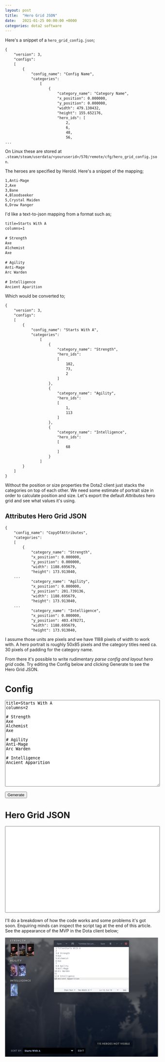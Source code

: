 ```yaml
---
layout: post
title:  "Hero Grid JSON"
date:   2021-01-25 00:00:00 +0000
categories: dota2 software
---
```


Here's a snippet of a `hero_grid_config.json`;

```
{
    "version": 3,
    "configs":
    [
        {
            "config_name": "Config Name",
            "categories":
                [
                    {
                        "category_name": "Category Name",
                        "x_position": 0.000000,
                        "y_position": 0.000000,
                        "width": 479.130432,
                        "height": 155.652176,
                        "hero_ids": [
                            2,
                            6,
                            48,
                            56,
...
```

On Linux these are stored at `.steam/steam/userdata/<youruserid>/570/remote/cfg/hero_grid_config.json`.

The heroes are specified by HeroId. Here's a snippet of the mapping;

```
1,Anti-Mage
2,Axe
3,Bane
4,Bloodseeker
5,Crystal Maiden
6,Drow Ranger
```

I'd like a text-to-json mapping from a format such as;

```
title=Starts With A
columns=1

# Strength
Axe
Alchemist
Axe

# Agility
Anti-Mage
Arc Warden

# Intelligence
Ancient Aparition
```

Which would be converted to;
```
{
    "version": 3,
    "configs":
    [
        {
            "config_name": "Starts With A",
            "categories":
                [
                    {
                        "category_name": "Strength",
                        "hero_ids": 
                        [
                            102,
                            73,
                            2
                        ]
                    },
                    {
                        "category_name": "Agility",
                        "hero_ids": 
                        [
                            1,
                            113
                        ]
                    },
                    {
                        "category_name": "Intelligence",
                        "hero_ids": 
                        [
                            68
                        ]
                    }
                ]
        }
    ]
}
```

Without the position or size properties the Dota2 client just stacks the categories
on top of each other.  We need some estimate of portrait size in order
to calculate position and size. Let's export the default _Attributes_ hero grid
and see what values it's using.

## Attributes Hero Grid JSON

```
{
    "config_name": "CopyOfAttributes",
    "categories":
    [
        {
            "category_name": "Strength",
            "x_position": 0.000000,
            "y_position": 0.000000,
            "width": 1188.695679,
            "height": 173.913040,
    ...
            "category_name": "Agility",
            "x_position": 0.000000,
            "y_position": 201.739136,
            "width": 1188.695679,
            "height": 173.913040,
    ...
            "category_name": "Intelligence",
            "x_position": 0.000000,
            "y_position": 403.478271,
            "width": 1188.695679,
            "height": 173.913040,
```

I assume those units are pixels and we have 1188 pixels of width to work with.
A hero portrait is roughly 50x85 pixels and the category titles need ca. 30
pixels of padding for the category name.

From there it's possible to write rudimentary _parse config and layout hero grid_ code. Try editing the Config below and clicking Generate to see the Hero Grid JSON.

# Config

<textarea id="input" style="height:20em;width:100%;padding-bottom:1em;">
title=Starts With A
columns=2

# Strength
Axe
Alchemist
Axe

# Agility
Anti-Mage
Arc Warden

# Intelligence
Ancient Apparition
</textarea>
<button id="generate" onclick="generate();">Generate</button>
# Hero Grid JSON 
<textarea id="output" style="height:20em;width:100%;padding-bottom:1em;">
</textarea>

I'll do a breakdown of how the code works and some problems it's got soon. Enquiring minds can inspect the script tag at the end of this article. See the appearance of the MVP in the Dota client below;

![Appearance of MVP in Dota client.](/assets/2021-01-25_MVP.png)


<script type="text/javascript">
var hero_id_by_name = {
  "Anti-Mage": 1,
  "Axe": 2,
  "Bane": 3,
  "Bloodseeker": 4,
  "Crystal Maiden": 5,
  "Drow Ranger": 6,
  "Earthshaker": 7,
  "Juggernaut": 8,
  "Mirana": 9,
  "Shadow Fiend": 11,
  "Morphling": 10,
  "Phantom Lancer": 12,
  "Puck": 13,
  "Pudge": 14,
  "Razor": 15,
  "Sand King": 16,
  "Storm Spirit": 17,
  "Sven": 18,
  "Tiny": 19,
  "Vengeful Spirit": 20,
  "Windranger": 21,
  "Zeus": 22,
  "Kunkka": 23,
  "Lina": 25,
  "Lich": 31,
  "Lion": 26,
  "Shadow Shaman": 27,
  "Slardar": 28,
  "Tidehunter": 29,
  "Witch Doctor": 30,
  "Riki": 32,
  "Enigma": 33,
  "Tinker": 34,
  "Sniper": 35,
  "Necrophos": 36,
  "Warlock": 37,
  "Beastmaster": 38,
  "Queen of Pain": 39,
  "Venomancer": 40,
  "Faceless Void": 41,
  "Wraith King": 42,
  "Death Prophet": 43,
  "Phantom Assassin": 44,
  "Pugna": 45,
  "Templar Assassin": 46,
  "Viper": 47,
  "Luna": 48,
  "Dragon Knight": 49,
  "Dazzle": 50,
  "Clockwerk": 51,
  "Leshrac": 52,
  "Nature's Prophet": 53,
  "Lifestealer": 54,
  "Dark Seer": 55,
  "Clinkz": 56,
  "Omniknight": 57,
  "Enchantress": 58,
  "Huskar": 59,
  "Night Stalker": 60,
  "Broodmother": 61,
  "Bounty Hunter": 62,
  "Weaver": 63,
  "Jakiro": 64,
  "Batrider": 65,
  "Chen": 66,
  "Spectre": 67,
  "Doom": 69,
  "Ancient Apparition": 68,
  "Ursa": 70,
  "Spirit Breaker": 71,
  "Gyrocopter": 72,
  "Alchemist": 73,
  "Invoker": 74,
  "Silencer": 75,
  "Outworld Destroyer": 76,
  "Lycan": 77,
  "Brewmaster": 78,
  "Shadow Demon": 79,
  "Lone Druid": 80,
  "Chaos Knight": 81,
  "Meepo": 82,
  "Treant Protector": 83,
  "Ogre Magi": 84,
  "Undying": 85,
  "Rubick": 86,
  "Disruptor": 87,
  "Nyx Assassin": 88,
  "Naga Siren": 89,
  "Keeper of the Light": 90,
  "Io": 91,
  "Visage": 92,
  "Slark": 93,
  "Medusa": 94,
  "Troll Warlord": 95,
  "Centaur Warrunner": 96,
  "Magnus": 97,
  "Timbersaw": 98,
  "Bristleback": 99,
  "Tusk": 100,
  "Skywrath Mage": 101,
  "Abaddon": 102,
  "Elder Titan": 103,
  "Legion Commander": 104,
  "Ember Spirit": 106,
  "Earth Spirit": 107,
  "Terrorblade": 109,
  "Phoenix": 110,
  "Oracle": 111,
  "Techies": 105,
  "Winter Wyvern": 112,
  "Arc Warden": 113,
  "Underlord": 108,
  "Monkey King": 114,
  "Pangolier": 120,
  "Dark Willow": 119,
  "Grimstroke": 121,
  "Mars": 129,
  "Void Spirit": 126,
  "Snapfire": 128,
  "Hoodwink": 123
}
  var hero_pattern = /^Anti-Mage|Axe|Bane|Bloodseeker|Crystal Maiden|Drow Ranger|Earthshaker|Juggernaut|Mirana|Shadow Fiend|Morphling|Phantom Lancer|Puck|Pudge|Razor|Sand King|Storm Spirit|Sven|Tiny|Vengeful Spirit|Windranger|Zeus|Kunkka|Lina|Lich|Lion|Shadow Shaman|Slardar|Tidehunter|Witch Doctor|Riki|Enigma|Tinker|Sniper|Necrophos|Warlock|Beastmaster|Queen of Pain|Venomancer|Faceless Void|Wraith King|Death Prophet|Phantom Assassin|Pugna|Templar Assassin|Viper|Luna|Dragon Knight|Dazzle|Clockwerk|Leshrac|Nature's Prophet|Lifestealer|Dark Seer|Clinkz|Omniknight|Enchantress|Huskar|Night Stalker|Broodmother|Bounty Hunter|Weaver|Jakiro|Batrider|Chen|Spectre|Doom|Ancient Apparition|Ursa|Spirit Breaker|Gyrocopter|Alchemist|Invoker|Silencer|Outworld Destroyer|Lycan|Brewmaster|Shadow Demon|Lone Druid|Chaos Knight|Meepo|Treant Protector|Ogre Magi|Undying|Rubick|Disruptor|Nyx Assassin|Naga Siren|Keeper of the Light|Io|Visage|Slark|Medusa|Troll Warlord|Centaur Warrunner|Magnus|Timbersaw|Bristleback|Tusk|Skywrath Mage|Abaddon|Elder Titan|Legion Commander|Ember Spirit|Earth Spirit|Terrorblade|Phoenix|Oracle|Techies|Winter Wyvern|Arc Warden|Underlord|Monkey King|Pangolier|Dark Willow|Grimstroke|Mars|Void Spirit|Snapfire|Hoodwink$/

var hero_grid_json = function (hero_grid_text)
{
    var config = parse_lines(hero_grid_text.split("\n"));
    console.log(config);
    return layout(config);
}

var parse_lines = function(lines_array)
{
    var g = {
        title: "",
        categories: [],
        columns: 1,
        width: 1200,
        height: 600,
        padding: 30,
        unit_width: 45,
        unit_height: 85,
        current_category: null,

        column_width: function()
        {
            var wells = 0;
            if(this.columns > 1)
            {
                wells = this.columns - 1;
            }
            return (this.width - this.padding * wells) / this.columns;
        },

        parse_line: function(line)
        {
            var title_pattern = /^\s*(?<label>\w*)\s*=\s*(?<value>.*)$/;
            var title_match = line.match(title_pattern);
            if(title_match)
            {
                var label = title_match.groups.label;
                if(label == "title")
                {
                    this.title = title_match.groups.value;
                    return;
                }
                if(label == "columns")
                {
                    this.columns = parseInt(title_match.groups.value);
                    return;
                }
            }

            var category_pattern = /^#\s*(?<label>.+)$/;
            var category_match = line.match(category_pattern);
            if(category_match)
            {
                var c = 
                {
                    category_name: category_match.groups.label,
                    hero_ids: []
                };
                this.current_category = c;
                this.categories.push(c);
                return;
            }

            var hero_pattern = /^(?<name>.+)$/;
            var hero_match = line.match(hero_pattern);
            if(hero_match)
            {
                if(line in hero_id_by_name)
                {
                    var hero_id = hero_id_by_name[line];
                    this.current_category.hero_ids.push(hero_id);
                    return;
                }
            }
            return;
        }
    }

    while (lines_array.length != 0)
    {
        var line = lines_array.shift();
        g.parse_line(line);
    }

    return g;
}

var layout = function(config)
{
    return {
        version: 3,
        configs: 
        [
            {
                config_name: config.title,
                categories: layout_categories(config)
            }
        ]
    }
};

var layout_categories = function(config)
{
    var categories = config.categories;
    var c = [];
    var x = 0;
    var y = 0;
    var max_height = 0;

    while(categories.length != 0)
    {
        var category = categories.shift();
        c.push({
            category_name: category.category_name,
            x_position: x,
            y_position: y,
            width: config.column_width(),
            height: category_height(config, category),
            hero_ids: category.hero_ids
        });

        x += config.column_width() + config.padding;
        if(category_height(config, category) > max_height)
        {
            max_height = category_height(config, category);
        }

        if(x > config.width)
        {
            x = 0;
            y += max_height + config.padding;
            max_height = 0;
        }
    }
    return c;
};

var category_height = function(config, category)
{
    var result = config.unit_height * (1 + Math.floor(category.hero_ids.length * config.unit_width / config.column_width()));
    return result;
};

var generate = function()
{
    var hero_grid_text = document.getElementById("input").value;
    var json = JSON.stringify(hero_grid_json(hero_grid_text), null, '    ');
    document.getElementById("output").value = json;
}
</script>
